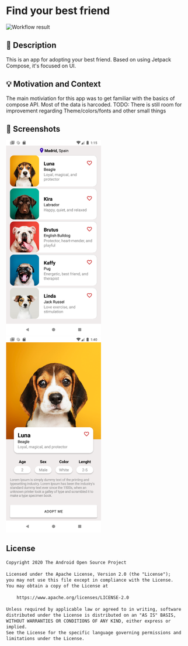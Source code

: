 # Find your best friend

<!--- Replace <OWNER> with your Github Username and <REPOSITORY> with the name of your repository. -->
<!--- You can find both of these in the url bar when you open your repository in github. -->
![Workflow result](https://github.com/JaimeToca/android-dev-challenge-week-1/workflows/Check/badge.svg)


## :scroll: Description
<!--- Describe your app in one or two sentences -->
This is an app for adopting your best friend. Based on using Jetpack Compose, it's focused on UI. 

## :bulb: Motivation and Context
<!--- Optionally point readers to interesting parts of your submission. -->
<!--- What are you especially proud of? -->
The main motiviation for this app was to get familiar with the basics of compose API. Most of the data is harcoded.
TODO: There is still room for improvement regarding Theme/colors/fonts and other small things

## :camera_flash: Screenshots
<!-- You can add more screenshots here if you like -->
<img src="1.png" width="260">&emsp;<img src="2.png" width="260">

## License
```
Copyright 2020 The Android Open Source Project

Licensed under the Apache License, Version 2.0 (the "License");
you may not use this file except in compliance with the License.
You may obtain a copy of the License at

    https://www.apache.org/licenses/LICENSE-2.0

Unless required by applicable law or agreed to in writing, software
distributed under the License is distributed on an "AS IS" BASIS,
WITHOUT WARRANTIES OR CONDITIONS OF ANY KIND, either express or implied.
See the License for the specific language governing permissions and
limitations under the License.
```
